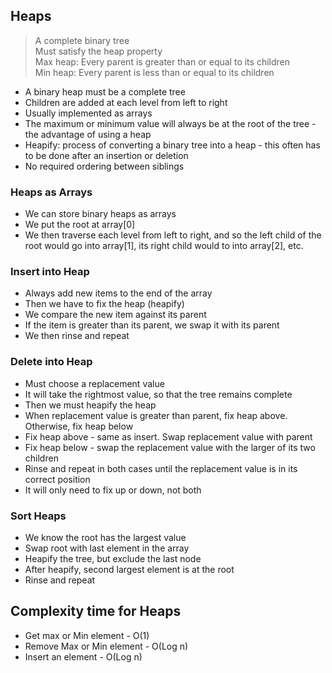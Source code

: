 ## Heaps

> A complete binary tree
> <br/> Must satisfy the heap property
> <br/> Max heap: Every parent is greater than or equal to its children
> <br/> Min heap: Every parent is less than or equal to its children

* A binary heap must be a complete tree
* Children are added at each level from left to right
* Usually implemented as arrays
* The maximum or minimum value will always be at the root of the tree - the advantage of using a heap
* Heapify: process of converting a binary tree into a heap - this often has to be done after an insertion or deletion
* No required ordering between siblings

### Heaps as Arrays

* We can store binary heaps as arrays
* We put the root at array[0]
* We then traverse each level from left to right, and so the left child of the root would go into array[1], its right child would to into array[2], etc.

### Insert into Heap

* Always add new items to the end of the array
* Then we have to fix the heap (heapify)
* We compare the new item against its parent
* If the item is greater than its parent, we swap it with its parent
* We then rinse and repeat

### Delete into Heap

* Must choose a replacement value
* It will take the rightmost value, so that the tree remains complete
* Then we must heapify the heap
* When replacement value is greater than parent, fix heap above. Otherwise, fix heap below
* Fix heap above - same as insert. Swap replacement value with parent
* Fix heap below - swap the replacement value with the larger of its two children
* Rinse and repeat in both cases until the replacement value is in its correct position
* It will only need to fix up or down, not both

### Sort Heaps

* We know the root has the largest value
* Swap root with last element in the array
* Heapify the tree, but exclude the last node
* After heapify, second largest element is at the root
* Rinse and repeat

## Complexity time for Heaps

* Get max or Min element - O(1)
* Remove Max or Min element - O(Log n)
* Insert an element - O(Log n)